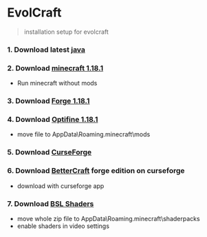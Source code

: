# EvolCraft
> installation setup for evolcraft

### 1. Download latest [java](https://www.java.com/download/ie_manual.jsp)

### 2. Download [minecraft 1.18.1](https://www.minecraft.net/fr-fr/get-minecraft)
 - Run minecraft without mods

### 3. Download [Forge 1.18.1](https://files.minecraftforge.net/net/minecraftforge/forge/)

### 4. Download [Optifine 1.18.1](https://optifine.net/downloads)
- move file to AppData\Roaming\.minecraft\mods

### 5. Download [CurseForge](https://download.curseforge.com/)

### 6. Download [BetterCraft](https://www.curseforge.com/minecraft/modpacks/better-minecraft-modpack-new) forge edition on curseforge
- download with curseforge app

### 7. Download [BSL Shaders](https://resourcepack.net/bsl-shaders/)
- move whole zip file to AppData\Roaming\.minecraft\shaderpacks
 - enable shaders in video settings

